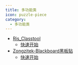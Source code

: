 ```yaml
---
title: 多功能类
icon: puzzle-piece
category:
  - 多功能类
---
```


- [Ris_Classtool](/multi-function/ris_classtool/index.md)
  - [快速开始](/multi-function/ris_classtool/get-started.md)
- [Zongzitek-Blackboard黑板贴](/multi-function/zongzitek-blackboard-sticker/index.md)
  - [快速开始](/multi-function/zongzitek-blackboard-sticker/get-started.md)
